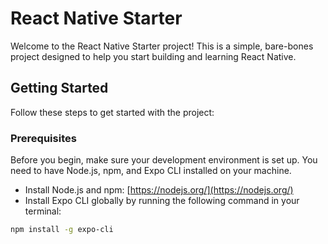 # React Native Starter

Welcome to the React Native Starter project! This is a simple, bare-bones project designed to help you start building and learning React Native. 

## Getting Started

Follow these steps to get started with the project:

### Prerequisites

Before you begin, make sure your development environment is set up. You need to have Node.js, npm, and Expo CLI installed on your machine.

- Install Node.js and npm: [https://nodejs.org/](https://nodejs.org/)
- Install Expo CLI globally by running the following command in your terminal:

```bash
npm install -g expo-cli
